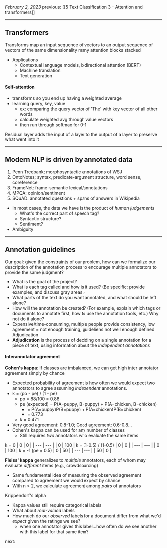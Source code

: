 *February 2, 2023*
previous: [[5 Text Classification 3 - Attention and transformers]]

---

## Transformers
Transforms map an input sequence of vectors to an output sequence of vectors of the same dimensionality
many attention blocks stacked
- Applications
	- Contextual language models, bidirectional attention (BERT)
	- Machine translation
	- Text generation

#### Self-attention
- transforms so you end up having a weighted average
- learning query, key, value
	- ex: comparing the query vector of 'The' with key vector of all other words
	- calculate weighted avg through value vectors
	- then run through softmax for 0-1

Residual layer adds the input of a layer to the output of a layer to preserve what went into it

---

## Modern NLP is driven by annotated data
1. Penn Treebank; morphosyntactic annotations of WSJ
2. OntoNotes; syntax, predicate-argument structure, word sense, coreference
3. FrameNet: frame-semantic lexical/annotations
4. MPQA: opinion/sentiment
5. SQuAD: annotated questions + spans of answers in Wikipedia
- In most cases, the data we have is the product of *human judgements*
	- What's the correct part of speech tag?
	- Syntactic structure?
	- Sentiment?
- Ambiguity

---

## Annotation guidelines
Our goal: given the constraints of our problem, how can we formalize our description of the annotation process to encourage multiple annotators to provide the same judgment?
- What is the goal of the project?
- What is each tag called and how is it used? (Be specific: provide examples, and discuss gray areas.)
- What parts of the text do you want annotated, and what should be left alone?
- How will the annotation be created? (For example, explain which tags or documents to annotate first, how to use the annotation tools, etc.)
Why not do it alone?
- Expensive/time-consuming, multiple people provide consistency, low agreement = not enough training, guideliens not well enough defined
Adjudication
- **Adjudication** is the process of deciding on a single annotation for a piece of text, using information about the *independent annotations*

#### Interannotator agreement
**Cohen's kappa**: If classes are imbalanced, we can get high inter annotator agreement simply by chance
- Expected probability of agreement is how often we would expect two annotators to agree assuming *independent* annotations.
- k = (po - pe) / (1 - pe)
	- po = 88/100 = 0.88
	- pe (expected) = P(A=puppy, B=puppy) + P(A=chicken, B=chicken)
		- = P(A=puppy)P(B=puppy) + P(A=chicken)P(B=chicken)
		- = 0.773
	- k = 0.471
- Very good agreement: 0.8-1.0; Good agreement: 0.6-0.8…
- Cohen's kappa can be used for any number of classes
	- Still requires *two* annotators who evaluate the same items

k = 0
| 0   | 0   |
| --- | --- |
| 0   | 100 |
k = (1-0.5) / (1-0.5)
| 0   | 0   |
| --- | --- |
| 0   | 100 | 
k = -1 (pe = 0.5)
| 0   | 50  |
| --- | --- |
| 50  | 0   |

**Fleiss' kappa** generalizes to *multiple* annotators, each of whom may evaluate *different* items (e.g., crowdsourcing)
- Same fundamental idea of measuring the observed agreement compared to agreement we would expect by chance
- With n > 2, we calculate agreement among *pairs* of annotators

Krippendorf's alpha
- Kappa values still require categorical labels
- What about *real-valued* labels
- How much do our *observed* labels for a document differ from what we'd *expect* given the ratings we see?
	- when one annotator gives this label…how often do we see another with this label for that same item?


next:

